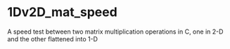 # 1Dv2D_mat_speed
A speed test between two matrix multiplication operations in C, one in 2-D and the other flattened into 1-D
